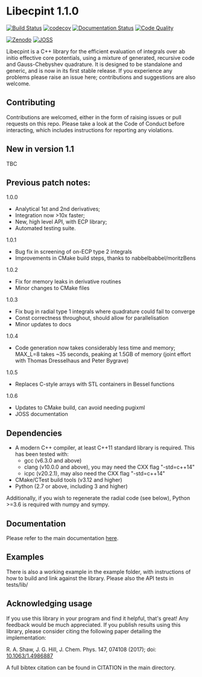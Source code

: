 # Libecpint 1.1.0

[![Build Status](https://dev.azure.com/robertshaw383/libecpint/_apis/build/status/robashaw.libecpint?branchName=master)](https://dev.azure.com/robertshaw383/libecpint/_build/latest?definitionId=2&branchName=master)
[![codecov](https://codecov.io/gh/robashaw/libecpint/branch/master/graph/badge.svg)](https://codecov.io/gh/robashaw/libecpint)
[![Documentation Status](https://readthedocs.org/projects/libecpint/badge/?version=latest)](https://libecpint.readthedocs.io/en/latest/index.html)
[![Code Quality](https://www.code-inspector.com/project/15206/status/svg)]()

[![Zenodo](https://zenodo.org/badge/DOI/10.5281/zenodo.4694353.svg)](https://doi.org/10.5281/zenodo.4694353)
[![JOSS](https://joss.theoj.org/papers/10.21105/joss.03039/status.svg)](https://doi.org/10.21105/joss.03039)

Libecpint is a C++ library for the efficient evaluation of integrals over ab initio effective core potentials, using a mixture of generated, recursive code and Gauss-Chebyshev quadrature. It is designed to be standalone and generic, and is now in its first stable release. If you experience any problems please raise an issue here; contributions and suggestions are also welcome.

## Contributing

Contributions are welcomed, either in the form of raising issues or pull requests on this repo. Please take a look at the Code of Conduct before interacting, which includes instructions for reporting any violations.

## New in version 1.1

TBC

## Previous patch notes:

1.0.0
- Analytical 1st and 2nd derivatives;
- Integration now >10x faster;
- New, high level API, with ECP library;
- Automated testing suite.

1.0.1
- Bug fix in screening of on-ECP type 2 integrals
- Improvements in CMake build steps, thanks to nabbelbabbel/moritzBens

1.0.2
- Fix for memory leaks in derivative routines
- Minor changes to CMake files

1.0.3
- Fix bug in radial type 1 integrals where quadrature could fail to converge
- Const correctness throughout, should allow for parallelisation
- Minor updates to docs

1.0.4
- Code generation now takes considerably less time and memory; MAX_L=8 takes ~35 seconds, peaking at 1.5GB of memory (joint effort with Thomas Dresselhaus and Peter Bygrave)

1.0.5
- Replaces C-style arrays with STL containers in Bessel functions

1.0.6
- Updates to CMake build, can avoid needing pugixml
- JOSS documentation


## Dependencies

- A modern C++ compiler, at least C++11 standard library is required. This has been tested with:
  * gcc (v6.3.0 and above)
  * clang (v10.0.0 and above), you may need the CXX flag "-std=c++14"
  * icpc (v20.2.1), may also need the CXX flag "-std=c++14"
- CMake/CTest build tools (v3.12 and higher)
- Python (2.7 or above, including 3 and higher)

Additionally, if you wish to regenerate the radial code (see below),  Python >=3.6 is required with numpy and sympy.

## Documentation

Please refer to the main documentation [here](https://libecpint.readthedocs.io/en/latest/index.html).

## Examples

There is also a working example in the example folder, with instructions of how to build and link against the library. Please also the API tests in tests/lib/

## Acknowledging usage

If you use this library in your program and find it helpful, that's great! Any feedback would be much appreciated. If you publish results using this library, please consider citing the following paper detailing the implementation:

R. A. Shaw, J. G. Hill, J. Chem. Phys. 147, 074108 (2017); doi: [10.1063/1.4986887](http://dx.doi.org/10.1063/1.4986887)

A full bibtex citation can be found in CITATION in the main directory.
